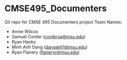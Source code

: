# CMSE495_Documenters
Git repo for CMSE 495 Documenters project
Team Names:
- Annie Wilcox
- Samuel Corder (cordersa@msu.edu)
- Ryan Hanks
- Minh Anh Dang (danganh1@msu.edu)
- Ryan Flanery (flaneryr@msu.edu)
